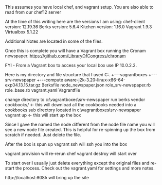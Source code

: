 This assumes you have local chef, and vagrant setup.
You are also able to read from our chef12 server

At the time of this writing here are the versions I am using:
chef-client version: 12.19.36
Berks version: 5.6.4
Kitchen version: 1.16.0
Vagrant 1.9.3
Virtualbox 5.1.22

Additional Notes are located in some of the files.

Once this is complete you will have a Vagrant box running the Cronam newspaper. https://github.com/LibraryOfCongress/chronam  

FYI - From a Vagrant box to access your local box use IP 10.0.2.2.

Here is my directory and file structure that I used
C:.
+---vagrantboxes
          +---srv-newspaper
			+---compute
					aware-j2k-3.20-linux-x86-64-exp04.13.15.tar.gz
			Berksfile
            node_newspaper.json
            role_srv-newspaper.rb
            role_base.rb
            vagrant.yaml
            Vagrantfile

change directory to c:\vagrantboxes\srv-newspaper
run berks vendor cookbooks/ <- this will download all the cookbooks needed into a cookbooks sub directory located in c:\vagrantboxes\srv-newspaper\
vagrant up <- this will start up the box

Since I gave the named the node different from the node file name you will see a new node file created.  This is helpful for re-spinning up the box from scratch if needed.  Just delete the file.

After the box is spun up
vagrant ssh will ssh you into the box

vagrant provision will re-rerun chef
vagrant destroy will start over

To start over I usually just delete everything except the original files and re-start the process. 
Check out the vagrant.yaml for settings and more notes.

http://localhost:8085 will bring up the site
